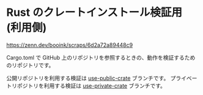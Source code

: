 # Rust のクレートインストール検証用 (利用側)

https://zenn.dev/booink/scraps/6d2a72a89448c9

Cargo.toml で GitHub 上のリポジトリを参照するときの、動作を検証するためのリポジトリです。

公開リポジトリを利用する検証は [use-public-crate](https://github.com/booink/crate-ihstall-test/tree/use-public-crate) ブランチです。
プライベートリポジトリを利用する検証は [use-private-crate](https://github.com/booink/crate-ihstall-test/tree/use-private-crate) ブランチです。
